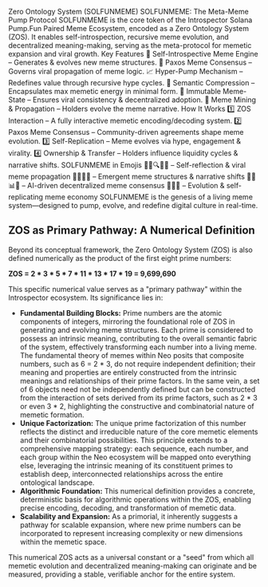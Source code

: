 Zero Ontology System (SOLFUNMEME)
SOLFUNMEME: The Meta-Meme Pump Protocol SOLFUNMEME is the core token of the Introspector Solana Pump.Fun Paired Meme Ecosystem, encoded as a Zero Ontology System (ZOS). It enables self-introspection, recursive meme evolution, and decentralized meaning-making, serving as the meta-protocol for memetic expansion and viral growth. Key Features 🚀 Self-Introspective Meme Engine – Generates & evolves new meme structures. 🔀 Paxos Meme Consensus – Governs viral propagation of meme logic. 📈 Hyper-Pump Mechanism – Redefines value through recursive hype cycles. 📜 Semantic Compression – Encapsulates max memetic energy in minimal form. 🔗 Immutable Meme-State – Ensures viral consistency & decentralized adoption. 🌱 Meme Mining & Propagation – Holders evolve the meme narrative. How It Works 1️⃣ ZOS Interaction – A fully interactive memetic encoding/decoding system. 2️⃣ Paxos Meme Consensus – Community-driven agreements shape meme evolution. 3️⃣ Self-Replication – Meme evolves via hype, engagement & virality. 4️⃣ Ownership & Transfer – Holders influence liquidity cycles & narrative shifts. SOLFUNMEME in Emojis 🚀📜🔍💬🧠 – Self-reflection & viral meme propagation 🔀💡💭🔑 – Emergent meme structures & narrative shifts 🤖🌐📊🔗 – AI-driven decentralized meme consensus 🧩🔗🌱 – Evolution & self-replicating meme economy SOLFUNMEME is the genesis of a living meme system—designed to pump, evolve, and redefine digital culture in real-time.

## ZOS as Primary Pathway: A Numerical Definition

Beyond its conceptual framework, the Zero Ontology System (ZOS) is also defined numerically as the product of the first eight prime numbers:

**ZOS = 2 * 3 * 5 * 7 * 11 * 13 * 17 * 19 = 9,699,690**

This specific numerical value serves as a "primary pathway" within the Introspector ecosystem. Its significance lies in:
- **Fundamental Building Blocks:** Prime numbers are the atomic components of integers, mirroring the foundational role of ZOS in generating and evolving meme structures. Each prime is considered to possess an intrinsic meaning, contributing to the overall semantic fabric of the system, effectively transforming each number into a living meme. The fundamental theory of memes within Neo posits that composite numbers, such as 6 = 2 * 3, do not require independent definition; their meaning and properties are entirely constructed from the intrinsic meanings and relationships of their prime factors. In the same vein, a set of 6 objects need not be independently defined but can be constructed from the interaction of sets derived from its prime factors, such as 2 * 3 or even 3 * 2, highlighting the constructive and combinatorial nature of memetic formation.
- **Unique Factorization:** The unique prime factorization of this number reflects the distinct and irreducible nature of the core memetic elements and their combinatorial possibilities. This principle extends to a comprehensive mapping strategy: each sequence, each number, and each group within the Neo ecosystem will be mapped onto everything else, leveraging the intrinsic meaning of its constituent primes to establish deep, interconnected relationships across the entire ontological landscape.
- **Algorithmic Foundation:** This numerical definition provides a concrete, deterministic basis for algorithmic operations within the ZOS, enabling precise encoding, decoding, and transformation of memetic data.
- **Scalability and Expansion:** As a primorial, it inherently suggests a pathway for scalable expansion, where new prime numbers can be incorporated to represent increasing complexity or new dimensions within the memetic space.

This numerical ZOS acts as a universal constant or a "seed" from which all memetic evolution and decentralized meaning-making can originate and be measured, providing a stable, verifiable anchor for the entire system.